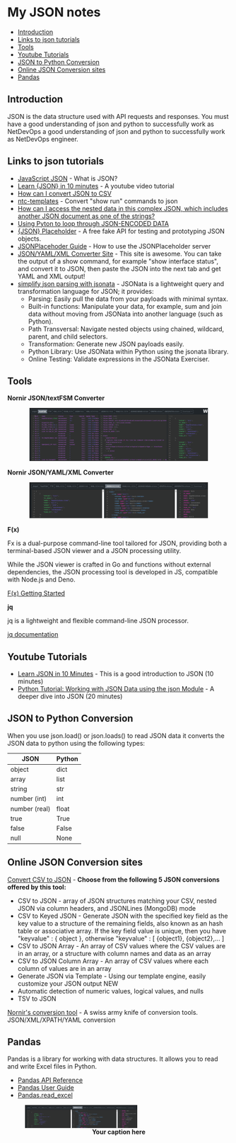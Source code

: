 # My JSON notes<!-- omit from toc -->

- [Introduction](#introduction)
- [Links to json tutorials](#links-to-json-tutorials)
- [Tools](#tools)
- [Youtube Tutorials](#youtube-tutorials)
- [JSON to Python Conversion](#json-to-python-conversion)
- [Online JSON Conversion sites](#online-json-conversion-sites)
- [Pandas](#pandas)

## Introduction

 JSON is the data structure used with API requests and responses. You must have
 a good understanding of json and python to successfully work as NetDevOps
 a good understanding of json and python to successfully work as NetDevOps
 engineer.

## Links to json tutorials

- [JavaScript JSON](https://www.geeksforgeeks.org/javascript-json/) - What is JSON?
- [Learn {JSON} in 10 minutes](https://www.youtube.com/watch?v=iiADhChRriM) - A youtube video tutorial
- [How can I convert JSON to CSV](https://stackoverflow.com/questions/1871524/how-can-i-convert-json-to-csv)
- [ntc-templates](https://github.com/networktocode/ntc-templates/tree/master/ntc_templates/templates) - Convert "show run" commands to json
- [How can I access the nested data in this complex JSON, which includes another JSON document as one of the strings?](https://stackoverflow.com/questions/48193502/how-can-i-access-the-nested-data-in-this-complex-json-which-includes-another-js)
- [Using Pyton to loop through JSON-ENCODED DATA](https://www.tech-otaku.com/mac/using-python-to-loop-through-json-encoded-data/)
- [{JSON} Placeholder](https://jsonplaceholder.typicode.com) - A free fake API for testing and prototyping JSON objects.
- [JSONPlacehoder Guide](https://jsonplaceholder.typicode.com/guide/) - How to use the JSONPlaceholder server
- [JSON/YAML/XML Converter Site](https://textfsm.nornir.tech) - This site is awesome. You can take the output of a show command, for example "show interface status", and convert it to JSON, then paste the JSON into the next tab and get YAML and XML output!
- [simplify json parsing with jsonata](https://www.packetcoders.io/simplify-json-parsing-with-jsonata/) - JSONata is a lightweight query and transformation language for JSON; it provides:
  - Parsing: Easily pull the data from your payloads with minimal syntax.
  - Built-in functions: Manipulate your data, for example, sum and join data without moving from JSONata into another language (such as Python).
  - Path Transversal: Navigate nested objects using chained, wildcard, parent, and child selectors.
  - Transformation: Generate new JSON payloads easily.
  - Python Library: Use JSONata within Python using the jsonata library.
  - Online Testing: Validate expressions in the JSONata Exerciser.

## Tools

**Nornir JSON/textFSM Converter**

<p align="center" width="100%">
    <img width="80%" src="https://github.com/rikosintie/DevNetAssoc/blob/main/json-notes/images/textfsm-nornir-tech-textfsm.png">
</p>

**Nornir JSON/YAML/XML Converter**
<p align="center" width="100%">
    <img width="80%" src="https://github.com/rikosintie/DevNetAssoc/blob/main/json-notes/images/textfsm-nornir-tech.png">
</p>

**F(x)**

Fx is a dual-purpose command-line tool tailored for JSON, providing both a terminal-based JSON viewer and a JSON processing utility.

While the JSON viewer is crafted in Go and functions without external dependencies, the JSON processing tool is developed in JS, compatible with Node.js and Deno.

[F(x) Getting Started](<https://fx.wtf/getting-started>)

**jq**

jq is a lightweight and flexible command-line JSON processor.

[jq documentation](https://jqlang.github.io/jq/)


## Youtube Tutorials

- [Learn JSON in 10 Minutes](https://www.youtube.com/watch?v=iiADhChRriM) - This is a good introduction to JSON (10 minutes)
- [Python Tutorial: Working with JSON Data using the json Module](https://www.youtube.com/watch?v=9N6a-VLBa2I&t=308s) - A deeper dive into JSON (20 minutes)

## JSON to Python Conversion

When you use json.load() or json.loads() to read JSON data it converts the JSON data to python using the following types:

| JSON           | Python   |
|----------------|----------|
| object         | dict     |
| array          | list     |
| string         | str      |
| number (int)   | int      |
| number (real)  | float    |
| true           | True     |
| false          | False    |
| null           | None     |

## Online JSON Conversion sites

[Convert CSV to JSON](https://www.convertcsv.com/csv-to-json.htm) - **Choose from the following 5 JSON conversions offered by this tool:**
- CSV to JSON - array of JSON structures matching your CSV, nested JSON via column headers, and JSONLines (MongoDB) mode
- CSV to Keyed JSON - Generate JSON with the specified key field as the key value to a structure of the remaining fields, also known as an hash table or associative array. If the key field value is unique, then you have "keyvalue" : { object }, otherwise "keyvalue" : [ {object1}, {object2},... ]
- CSV to JSON Array - An array of CSV values where the CSV values are in an array, or a structure with column names and data as an array
- CSV to JSON Column Array - An array of CSV values where each column of values are in an array
- Generate JSON via Template - Using our template engine, easily customize your JSON output NEW
- Automatic detection of numeric values, logical values, and nulls
- TSV to JSON

[Nornir's conversion tool](https://textfsm.nornir.tech) - A swiss army knife of conversion tools. JSON/XML/XPATH/YAML conversion

## Pandas

Pandas is a library for working with data structures. It allows you to read and write Excel files in Python.

- [Pandas API Reference](https://pandas.pydata.org/pandas-docs/stable/reference/api/pandas.read_excel.html)
- [Pandas User Guide](https://pandas.pydata.org/pandas-docs/stable/user_guide/index.html)
- [Pandas.read_excel](https://pandas.pydata.org/pandas-docs/stable/reference/api/pandas.read_excel.html)

<figure>
      <img src=https://github.com/rikosintie/DevNetAssoc/blob/main/VS_Code/images/textfsm-nornir-tech.png align=center alt="Image Test" width=60% height=60%>
      <figcaption style="text-align: center"><b>Your caption here</b>
</figure>
